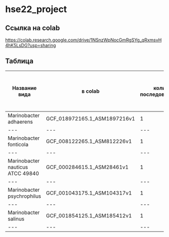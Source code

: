 # hse22_project
## Ссылка на colab
https://colab.research.google.com/drive/1NSnzWpNocGmRgSYg_qRxmsvH4hK5LsDG?usp=sharing
## Таблица
| Название вида     | в colab | количество последовательностей | общая длина | количество аннотированных генов | доля аннотированных генов в геноме | кол-во участков с zh-score >500 | Общая длина участков с zh-score > 500 |
| ---      | ---       | ---      | ---       | ---      | ---       | ---      | ---       |
| Marinobacter adhaerens | GCF_018972165.1_ASM1897216v1 | 1 | 4420856 | 4148 | 91.85% | ---      | ---       |
| ---      | ---       | ---      | ---       | ---      | ---       | ---      | ---       |
| Marinobacter fonticola | GCF_008122265.1_ASM812226v1 | 1 | 4543926 | 4054 | 87.94% | ---      | ---       |
| ---      | ---       | ---      | ---       | ---      | ---       | ---      | ---       |
| Marinobacter nauticus ATCC 49840 | GCF_000284615.1_ASM28461v1 | 1 | 3989480 | 3676 | 91.92% | ---      | ---       |
| ---      | ---       | ---      | ---       | ---      | ---       | ---      | ---       |
| Marinobacter psychrophilus | GCF_001043175.1_ASM104317v1 | 1 | 3998597 | 3677	 | 89.33% | ---      | ---       |
| ---      | ---       | ---      | ---       | ---      | ---       | ---      | ---       |
| Marinobacter salinus | GCF_001854125.1_ASM185412v1 | 1 | 4121005 | 3819 | 91.58% | ---      | ---       |
| ---      | ---       | ---      | ---       | ---      | ---       | ---      | ---       |
